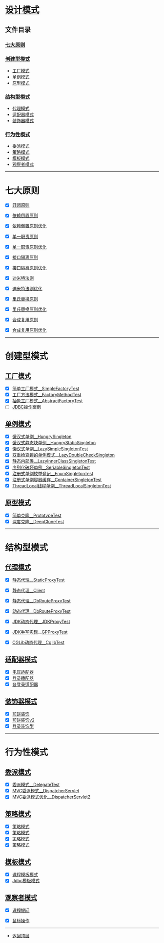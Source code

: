 
# [设计模式](../README.md)

## 文件目录

### [七大原则](#七大原则)

### [创建型模式](#创建型模式)

- [工厂模式](#工厂模式)
- [单例模式](#单例模式)
- [原型模式](#原型模式)

### [结构型模式](#行为性模式)

- [代理模式](#代理模式)
- [适配器模式](#适配器模式)
- [装饰器模式](#装饰器模式)


### [行为性模式](#行为性模式)

- [委派模式](#委派模式)
- [策略模式](#策略模式)
- [模板模式](#模板模式)
- [观察者模式](#观察者模式)

---------------------

# 七大原则

- [x] [开闭原则](src/main/java/com/cpucode/principle/open/closed)

- [x] [依赖倒置原则](src/main/java/com/cpucode/principle/dependence/inversion/simple)
- [x] [依赖倒置原则优化](src/main/java/com/cpucode/principle/dependence/inversion/optimization)

- [x] [单一职责原则](src/main/java/com/cpucode/principle/simple/responsibility/simple)
- [x] [单一职责原则优化](src/main/java/com/cpucode/principle/simple/responsibility/optimization)

- [x] [接口隔离原则](src/main/java/com/cpucode/principle/inter/face/segregation/simple)
- [x] [接口隔离原则优化](src/main/java/com/cpucode/principle/inter/face/segregation/optimization)

- [x] [迪米特法则](src/main/java/com/cpucode/principle/law/of/demeter/simple)
- [x] [迪米特法则优化](src/main/java/com/cpucode/principle/law/of/demeter/optimization)

- [x] [里氏替换原则](src/main/java/com/cpucode/principle/liskov/substitution/simple)
- [x] [里氏替换原则优化](src/main/java/com/cpucode/principle/liskov/substitution/optimization)

- [x] [合成复用原则](src/main/java/com/cpucode/principle/composite/reuse/simple)
- [x] [合成复用原则优化](src/main/java/com/cpucode/principle/composite/reuse/optimization)

----------------------------------

# 创建型模式

## [工厂模式](src/main/java/com/cpucode/pattern/create/factory)

- [x] [简单工厂模式__SimpleFactoryTest](src/main/java/com/cpucode/pattern/create/factory/simplefactory/SimpleFactoryTest.java)
- [x] [工厂方法模式__FactoryMethodTest](src/main/java/com/cpucode/pattern/create/factory/factorymethod/FactoryMethodTest.java)
- [x] [抽象工厂模式__AbstractFactoryTest](src/main/java/com/cpucode/pattern/create/factory/abstractfactory/AbstractFactoryTest.java)
- [ ] [JDBC操作案例](src/main/java/com/cpucode/pattern/create/factory/sqlhelper/org/jdbc/sqlhelper)

## [单例模式](src/main/java/com/cpucode/pattern/create/singleton)

- [x] [饿汉式单例__HungrySingleton](src/main/java/com/cpucode/pattern/create/singleton/hungry/HungrySingleton.java)
- [x] [饿汉式静态块单例__HungryStaticSingleton](src/main/java/com/cpucode/pattern/create/singleton/hungry/HungryStaticSingleton.java)
- [x] [懒汉式单例__LazySimpleSingletonTest](src/main/java/com/cpucode/pattern/create/singleton/lazy/simple/LazySimpleSingletonTest.java)
- [x] [双重检查锁的单例模式__LazyDoubleCheckSingleton](src/main/java/com/cpucode/pattern/create/singleton/lazy/dou/ble/check/LazyDoubleCheckSingleton.java)
- [x] [静态内部类__LazyInnerClassSingletonTest](src/main/java/com/cpucode/pattern/create/singleton/lazy/innerClass/LazyInnerClassSingletonTest.java)
- [x] [序列化破坏单例__SeriableSingletonTest](src/main/java/com/cpucode/pattern/create/singleton/seriable/SeriableSingletonTest.java)
- [x] [注册式单例枚举登记__EnumSingletonTest](src/main/java/com/cpucode/pattern/create/singleton/register/en/um/EnumSingletonTest.java)
- [x] [注册式单例容器缓存__ContainerSingletonTest](src/main/java/com/cpucode/pattern/create/singleton/register/container/ContainerSingletonTest.java)
- [x] [ThreadLocal线程单例__ThreadLocalSingletonTest](src/main/java/com/cpucode/pattern/create/singleton/thread/local/ThreadLocalSingletonTest.java)

## [原型模式](src/main/java/com/cpucode/pattern/create/prototype)

- [x] [简单克隆__PrototypeTest](src/main/java/com/cpucode/pattern/create/prototype/simple/PrototypeTest.java)
- [x] [深度克隆__DeepCloneTest](src/main/java/com/cpucode/pattern/create/prototype/deep/DeepCloneTest.java)

---------------------

# 结构型模式

## [代理模式](src/main/java/com/cpucode/pattern/structure/proxy)

- [x] [静态代理__StaticProxyTest](src/main/java/com/cpucode/pattern/structure/proxy/staticproxy/StaticProxyTest.java)
- [x] [静态代理__Client](src/main/java/com/cpucode/pattern/structure/proxy/simpleproxy/Client.java)
- [x] [静态代理__DbRouteProxyTest](src/main/java/com/cpucode/pattern/structure/proxy/db/route/proxy/staticdb/DbRouteProxyTest.java)
- [x] [动态代理__DbRouteProxyTest](src/main/java/com/cpucode/pattern/structure/proxy/db/route/proxy/dynamic/DbRouteProxyTest.java)
- [x] [JDK动态代理__JDKProxyTest](src/main/java/com/cpucode/pattern/structure/proxy/dynamicproxy/jdkproxy/JDKProxyTest.java)
- [x] [JDK手写实现__GPProxyTest](src/main/java/com/cpucode/pattern/structure/proxy/dynamicproxy/gpproxy/GPProxyTest.java)
- [x] [CGLib动态代理__CglibTest](src/main/java/com/cpucode/pattern/structure/proxy/dynamicproxy/cglibproxy/CglibTest.java)


## [适配器模式](src/main/java/com/cpucode/pattern/structure/adapter)

- [x] [电压适配器](src/main/java/com/cpucode/pattern/structure/adapter/power/adapter/ObjectAdapterTest.java)
- [x] [登录适配器](src/main/java/com/cpucode/pattern/structure/adapter/login/adapter/v1/service/SigninForThirdServiceTest.java)
- [x] [各登录适配器](src/main/java/com/cpucode/pattern/structure/adapter/login/adapter/v2/PassportTest.java)

## [装饰器模式](src/main/java/com/cpucode/pattern/structure/decorator)

- [x] [煎饼装饰](src/main/java/com/cpucode/pattern/structure/decorator/batter/cake/v1/BatterCakeTest.java)
- [x] [煎饼装饰v2](src/main/java/com/cpucode/pattern/structure/decorator/batter/cake/v2/BattercakeTest.java)
- [x] [登录装饰型](src/main/java/com/cpucode/pattern/structure/decorator/passport/DecoratorTest.java)

----------------

# 行为性模式

## [委派模式](src/main/java/com/cpucode/pattern/behavior/delegate)

- [x] [委派模式__DelegateTest](src/main/java/com/cpucode/pattern/behavior/delegate/simple/DelegateTest.java)
- [x] [MVC委派模式__DispatcherServlet](src/main/java/com/cpucode/pattern/behavior/delegate/mvc/DispatcherServlet.java)
- [x] [MVC委派模式优化__DispatcherServlet2](src/main/java/com/cpucode/pattern/behavior/delegate/mvc/DispatcherServlet2.java)

## [策略模式](src/main/java/com/cpucode/pattern/behavior/strategy)

- [x] [策略模式](src/main/java/com/cpucode/pattern/behavior/strategy/promotion/PromotionActivityTest.java)
- [x] [策略模式](src/main/java/com/cpucode/pattern/behavior/strategy/promotion/PromotionActivityTest2.java)
- [x] [策略模式](src/main/java/com/cpucode/pattern/behavior/strategy/promotion/PromotionActivityTest3.java)
- [x] [策略模式](src/main/java/com/cpucode/pattern/behavior/strategy/pay/PayStrategyTest.java)

## [模板模式](src/main/java/com/cpucode/pattern/behavior/template)

- [x] [课程模板模式](src/main/java/com/cpucode/pattern/behavior/template/course/NetworkCourseTest.java)
- [x] [Jdbc模板模式](src/main/java/com/cpucode/pattern/behavior/template/jdbc/MemberDaoTest.java)

## [观察者模式](src/main/java/com/cpucode/pattern/behavior/observer)

- [x] [课程提问](src/main/java/com/cpucode/pattern/behavior/observer/course/advice/ObserverTest.java)
- [x] [鼠标操作](src/main/java/com/cpucode/pattern/behavior/observer/events/MouseEventTest.java)


---------------

- [返回顶层](../README.md)